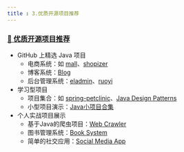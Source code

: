 ```yaml
---
title : 3.优质开源项目推荐
---
```




### [🚀 优质开源项目推荐](https://nu11cat.github.io/5.资源整理/3.优质开源项目推荐.html#🚀-优质开源项目推荐)

- GitHub 上精选 Java 项目
  - 电商系统：如 [mall](https://github.com/macrozheng/mall)、[shopizer](https://github.com/Shopizer-Ecommerce/shopizer)
  - 博客系统：[Blog](https://github.com/hexojs/hexo)
  - 后台管理系统：[eladmin](https://github.com/elunez/eladmin)、[ruoyi](https://github.com/yangzongzhuan/RuoYi)
- 学习型项目
  - 项目集合：如 [spring-petclinic](https://github.com/spring-projects/spring-petclinic)、[Java Design Patterns](https://github.com/iluwatar/java-design-patterns)
  - 小型项目演示：[Java小项目合集](https://github.com/felixfbecker/java-small-projects)
- 个人实战项目展示
  - 基于Java的爬虫项目：[Web Crawler](https://github.com/TeamHG-Memex/harvard-web-crawler)
  - 图书管理系统：[Book System](https://github.com/spring-projects/spring-framework)
  - 简单的社交应用：[Social Media App](https://github.com/gkushang/social-network)
